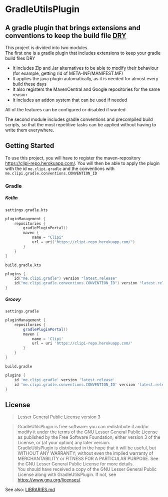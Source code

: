 # GradleUtilsPlugin
## A gradle plugin that brings extensions and conventions to keep the build file [DRY](https://en.wikipedia.org/wiki/Don%27t_repeat_yourself)

This project is divided into two modules.  
The first one is a gradle plugin that includes extensions to keep your gradle build files DRY
* It includes Zip and Jar alternatives to be able to modify their behaviour (for example, getting rid of META-INF/MANIFEST.MF)
* It applies the java plugin automatically, as it is needed for almost every build these days
* It also registers the MavenCentral and Google repositories for the same reason
* It includes an addon system that can be used if needed

All of the features can be configured or disabled if wanted

The second module includes gradle conventions and precompiled build scripts, so that the most repetitive tasks
can be applied without having to write them everywhere.

## Getting Started
To use this project, you will have to register the maven-repository <https://clipi-repo.herokuapp.com/>.
You will then be able to apply the plugin with the id `me.clipi.gradle`
and the conventions with `me.clipi.gradle.conventions.CONVENTION_ID`
### Gradle
##### Kotlin
`settings.gradle.kts`
```kotlin
pluginManagement {
    repositories {
        gradlePluginPortal()
        maven {
            name = "Clipi"
            url = uri("https://clipi-repo.herokuapp.com/")
        }
    }
}
```
`build.gradle.kts`
```kotlin
plugins {
    id("me.clipi.gradle") version "latest.release"
    id("me.clipi.gradle.conventions.CONVENTION_ID") version "latest.release"
}
```
##### Groovy
`settings.gradle`
```groovy
pluginManagement {
    repositories {
        gradlePluginPortal()
        maven {
            name = 'Clipi'
            url = uri 'https://clipi-repo.herokuapp.com/'
        }
    }
}
```
`build.gradle`
```groovy
plugins {
    id 'me.clipi.gradle' version 'latest.release'
    id 'me.clipi.gradle.conventions.CONVENTION_ID' version 'latest.release'
}
```

## License
> Lesser General Public License version 3

> GradleUtilsPlugin is free software: you can redistribute it and/or modify
> it under the terms of the GNU Lesser General Public License as published by
> the Free Software Foundation, either version 3 of the License, or
> (at your option) any later version.  
> GradleUtilsPlugin is distributed in the hope that it will be useful,
> but WITHOUT ANY WARRANTY; without even the implied warranty of
> MERCHANTABILITY or FITNESS FOR A PARTICULAR PURPOSE. See the
> GNU Lesser General Public License for more details.  
> You should have received a copy of the GNU Lesser General Public License
> along with GradleUtilsPlugin. If not, see <https://www.gnu.org/licenses/>.

See also: [LIBRARIES.md](LIBRARIES.md)
